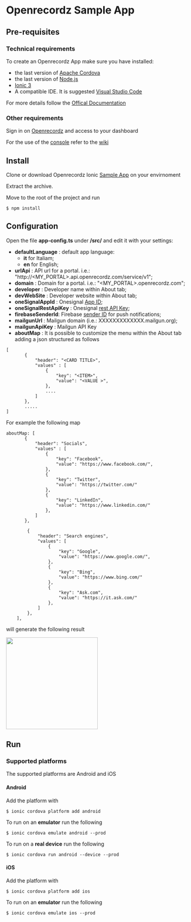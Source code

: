 # Openrecordz Sample App

## Pre-requisites
### Technical requirements 
To create an Openrecordz App make sure you have installed:
* the last version of [Apache Cordova](http://cordova.apache.org/)
* the last version of [Node.js](https://nodejs.org/en/)
* [Ionic 3](https://ionicframework.com/docs/v1/overview/#download) 
* A compatible IDE. It is suggested [Visual Studio Code](https://code.visualstudio.com/download)

For more details follow the [Offical Documentation](https://ionicframework.com/docs/v1/guide/installation.html)

### Other requirements
Sign in on [Openrecordz](http://www.openrecordz.com) and access to your dashboard

For the use of the [console](http://apps.openrecordz.com/dashboard) refer to the [wiki](https://github.com/openrecordz/openrecordz-ionic-app/wiki)

## Install
Clone or download Openrecordz Ionic [Sample App](https://github.com/openrecordz/openrecordz-ionic-app) on your envirnoment

Extract the archive. 

Move to the root of the project and run 

`$ npm install` 


## Configuration

Open the file  **app-config.ts** under **/src/** and edit it with your settings:

* **defaultLanguage** : default app language:
  * **it** for Italiam;
  * **en** for English;
* **urlApi** : API url for a portal. i.e.: "http://<MY_PORTAL>.api.openrecordz.com/service/v1";
* **domain** : Domain for a portal. i.e.: "<MY_PORTAL>.openrecordz.com";
* **developer** : Developer name within About tab;
* **devWebSite** : Developer website  within About tab;
* **oneSignalAppId** : Onesignal [App ID](https://documentation.onesignal.com/docs/accounts-and-keys#section-app-id);
* **oneSignalRestApiKey** : Onesignal [rest API Key](https://documentation.onesignal.com/docs/accounts-and-keys#section-app-auth-key);
* **firebaseSenderId**: Firebase [sender ID](https://firebase.google.com/docs/cloud-messaging/concept-options#credentials) for push notifications;
* **mailgunUrl** : Mailgun domain (i.e.: XXXXXXXXXXXXX.mailgun.org);
* **mailgunApiKey** : Mailgun API Key
* **aboutMap** : It is possible to customize the menu within the About tab adding a json structured as follows
```
[
       {
           "header": "<CARD TITLE>",
           "values" : [
               {
                   "key": "<ITEM>",
                   "value": "<VALUE >",
               },
               ....
           ]
       },
       .....
]
```

For example the following map 
```
aboutMap: [
       {
           "header": "Socials",
           "values" : [
               {
                   "key": "Facebook",
                   "value": "https://www.facebook.com/",
               },
               {
                   "key": "Twitter",
                   "value": "https://twitter.com/"
               },
               {
                   "key": "LinkedIn",
                   "value": "https://www.linkedin.com/"
               },
           ]
       },

        {
            "header": "Search engines",
            "values": [
                {
                    "key": "Google",
                    "value": "https://www.google.com/",
                },
                {
                    "key": "Bing",
                    "value": "https://www.bing.com/"
                },
                {
                    "key": "Ask.com",
                    "value": "https://it.ask.com/"
                },
            ]
        },
    ],
```
will generate the following result 

<img src="https://preview.ibb.co/cD5H3H/Screenshot_20180301_161547.png" width="250">


## Run 
### Supported platforms

The supported platforms are Android and iOS

#### Android 

Add the platform with 

`$ ionic cordova platform add android`  

To run on an **emulator** run the following

`$ ionic cordova emulate android --prod`

To run on a **real device** run the following 

`$ ionic cordova run android --device --prod`

#### iOS

Add the platform with 

`$ ionic cordova platform add ios`

To run on an **emulator** run the following

`$ ionic cordova emulate ios --prod` 
